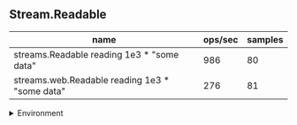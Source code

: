 ## Stream.Readable

|name|ops/sec|samples|
|-|-|-|
|streams.Readable reading 1e3 * "some data"|986|80|
|streams.web.Readable reading 1e3 * "some data"|276|81|


<details>
<summary>Environment</summary>

* __Machine:__ linux x64 | 2 vCPUs | 6.8GB Mem
* __Run:__ Tue Oct 10 2023 21:48:55 GMT+0000 (Coordinated Universal Time)
</details>

<!--
{"environment":{"platform":"linux","arch":"x64","cpus":2,"totalMemory":6.759757995605469},"benchmarks":"[{\"timeStamp\":1696974529935,\"currentTarget\":{\"0\":{\"name\":\"streams.Readable reading 1e3 * \\\"some data\\\"\",\"options\":{\"async\":false,\"defer\":true,\"delay\":0.005,\"initCount\":1,\"maxTime\":5,\"minSamples\":5,\"minTime\":0.05},\"async\":false,\"defer\":true,\"delay\":0.005,\"initCount\":1,\"maxTime\":5,\"minSamples\":5,\"minTime\":0.05,\"id\":1,\"stats\":{\"moe\":0.00022278796031332645,\"rme\":21.96620676605549,\"sem\":0.00011366732669047268,\"deviation\":0.0010166714772022925,\"mean\":0.0010142304617545622,\"sample\":[0.0099610975,0.0009434177222222222,0.0009872899344262295,0.001280092475409836,0.0008936863606557377,0.0009571291967213115,0.0009817997540983606,0.0009249651475409836,0.0009038011475409836,0.0009280323606557377,0.0009364291311475411,0.0009061421311475409,0.0009275864590163935,0.0009938374918032787,0.000824494344262295,0.0008725879344262295,0.0009244258032786886,0.0009107978852459016,0.0008566501803278689,0.0008706141639344263,0.0008940322622950819,0.0009128979016393443,0.0009631636229508197,0.0008694141475409835,0.0008485993442622951,0.0008601600327868853,0.0009057618196721312,0.0008323041774193549,0.0008565153492063491,0.0008025675555555556,0.0008681693492063492,0.0008708439523809525,0.0008475409047619048,0.0008290316190476191,0.000809707873015873,0.0008615775238095238,0.0009039186190476191,0.0008139792857142857,0.0008177046666666667,0.0008464236031746033,0.0008522410476190476,0.0009154026984126984,0.0008327792063492063,0.0008378807777777778,0.000902561492063492,0.0008303411269841271,0.0009241724920634921,0.0009371549841269842,0.0008438267936507937,0.0008874107460317461,0.0008911980317460317,0.0008304268412698412,0.0008757584126984127,0.0009338661111111111,0.0008611965714285714,0.0008729711111111111,0.000894904365079365,0.0008653235238095238,0.000906191619047619,0.0008956249999999999,0.0009006059206349207,0.0008759901587301588,0.0008633838571428571,0.0008959059365079365,0.0008566791269841269,0.000828436380952381,0.0008712965238095238,0.0008557886507936508,0.0010275466984126984,0.0008441474285714286,0.0008141110317460317,0.0008550838888888888,0.0009490771746031746,0.0009710993015873016,0.0010634766984126984,0.0010082594603174604,0.0013748722857142856,0.0008687822380952381,0.000957340619047619,0.000866129873015873],\"variance\":0.0000010336208925566914},\"times\":{\"cycle\":0.06389651909053742,\"elapsed\":5.915,\"period\":0.0010142304617545622,\"timeStamp\":1696974524020},\"_timerId\":{\"_idleTimeout\":5,\"_idlePrev\":null,\"_idleNext\":null,\"_idleStart\":127,\"_repeat\":null,\"_destroyed\":true},\"events\":{\"complete\":[]},\"running\":false,\"count\":63,\"cycles\":3,\"hz\":985.9692029660159},\"1\":{\"name\":\"streams.web.Readable reading 1e3 * \\\"some data\\\"\",\"options\":{\"async\":false,\"defer\":true,\"delay\":0.005,\"initCount\":1,\"maxTime\":5,\"minSamples\":5,\"minTime\":0.05},\"async\":false,\"defer\":true,\"delay\":0.005,\"initCount\":1,\"maxTime\":5,\"minSamples\":5,\"minTime\":0.05,\"id\":2,\"stats\":{\"moe\":0.0005405789411493903,\"rme\":14.90450399965676,\"sem\":0.00027580558221907667,\"deviation\":0.00248225023997169,\"mean\":0.0036269502236494383,\"sample\":[0.023082783,0.01370437025,0.0032619495,0.003446855,0.0034920048125,0.0033353304375,0.0034389800625,0.003472042375,0.0031875248125,0.003157274875,0.0034218613125,0.003216068375,0.003547904625,0.003297968125,0.0033080743125,0.0034550299375,0.003286549375,0.0034550675,0.003374223125,0.0032487550625,0.0032871988125,0.003335198823529412,0.003242545882352941,0.0034458634705882354,0.0034668105294117647,0.0034610399411764705,0.003159975294117647,0.003664210411764706,0.0032629458235294115,0.003304434058823529,0.003458581117647059,0.0034728458235294118,0.0033027929411764707,0.0031457164705882353,0.0033817340588235298,0.0032915693529411766,0.003065834176470588,0.003362492882352941,0.003213645882352941,0.0031571517647058824,0.003092298882352941,0.003306616411764706,0.003021522411764706,0.0032695811764705883,0.0033947811176470587,0.003171410588235294,0.003250645882352941,0.0032967105882352942,0.003019498882352941,0.0030322694705882357,0.003047128294117647,0.003060575352941176,0.0031672459411764705,0.0031075766111111113,0.0030397044444444446,0.0033165099444444446,0.003380271,0.003082321111111111,0.0033095655,0.0032624932222222224,0.0031257544444444445,0.0033880154444444447,0.0033072487777777776,0.0029857655555555556,0.003282248833333333,0.0029820044444444447,0.003088521111111111,0.0031348321666666667,0.00314471,0.0031726099444444444,0.0031459766666666663,0.00300451,0.0033594876666666667,0.0033038765555555554,0.00309136,0.0033172654444444446,0.0030608933333333335,0.0031248210555555552,0.0032400155000000003,0.0031955210555555556,0.0030255988888888887],\"variance\":0.000006161566253839513},\"times\":{\"cycle\":0.06528510402568989,\"elapsed\":5.895,\"period\":0.0036269502236494383,\"timeStamp\":1696974529960},\"_timerId\":{\"_idleTimeout\":5,\"_idlePrev\":null,\"_idleNext\":null,\"_idleStart\":6068,\"_repeat\":null,\"_destroyed\":true},\"events\":{\"complete\":[]},\"running\":false,\"count\":18,\"cycles\":3,\"hz\":275.71373697921877},\"options\":{},\"events\":{\"start\":[null],\"cycle\":[null,null],\"complete\":[null,null]},\"length\":2,\"running\":false},\"type\":\"cycle\",\"target\":{\"name\":\"streams.Readable reading 1e3 * \\\"some data\\\"\",\"options\":{\"async\":false,\"defer\":true,\"delay\":0.005,\"initCount\":1,\"maxTime\":5,\"minSamples\":5,\"minTime\":0.05},\"async\":false,\"defer\":true,\"delay\":0.005,\"initCount\":1,\"maxTime\":5,\"minSamples\":5,\"minTime\":0.05,\"id\":1,\"stats\":{\"moe\":0.00022278796031332645,\"rme\":21.96620676605549,\"sem\":0.00011366732669047268,\"deviation\":0.0010166714772022925,\"mean\":0.0010142304617545622,\"sample\":[0.0099610975,0.0009434177222222222,0.0009872899344262295,0.001280092475409836,0.0008936863606557377,0.0009571291967213115,0.0009817997540983606,0.0009249651475409836,0.0009038011475409836,0.0009280323606557377,0.0009364291311475411,0.0009061421311475409,0.0009275864590163935,0.0009938374918032787,0.000824494344262295,0.0008725879344262295,0.0009244258032786886,0.0009107978852459016,0.0008566501803278689,0.0008706141639344263,0.0008940322622950819,0.0009128979016393443,0.0009631636229508197,0.0008694141475409835,0.0008485993442622951,0.0008601600327868853,0.0009057618196721312,0.0008323041774193549,0.0008565153492063491,0.0008025675555555556,0.0008681693492063492,0.0008708439523809525,0.0008475409047619048,0.0008290316190476191,0.000809707873015873,0.0008615775238095238,0.0009039186190476191,0.0008139792857142857,0.0008177046666666667,0.0008464236031746033,0.0008522410476190476,0.0009154026984126984,0.0008327792063492063,0.0008378807777777778,0.000902561492063492,0.0008303411269841271,0.0009241724920634921,0.0009371549841269842,0.0008438267936507937,0.0008874107460317461,0.0008911980317460317,0.0008304268412698412,0.0008757584126984127,0.0009338661111111111,0.0008611965714285714,0.0008729711111111111,0.000894904365079365,0.0008653235238095238,0.000906191619047619,0.0008956249999999999,0.0009006059206349207,0.0008759901587301588,0.0008633838571428571,0.0008959059365079365,0.0008566791269841269,0.000828436380952381,0.0008712965238095238,0.0008557886507936508,0.0010275466984126984,0.0008441474285714286,0.0008141110317460317,0.0008550838888888888,0.0009490771746031746,0.0009710993015873016,0.0010634766984126984,0.0010082594603174604,0.0013748722857142856,0.0008687822380952381,0.000957340619047619,0.000866129873015873],\"variance\":0.0000010336208925566914},\"times\":{\"cycle\":0.06389651909053742,\"elapsed\":5.915,\"period\":0.0010142304617545622,\"timeStamp\":1696974524020},\"_timerId\":{\"_idleTimeout\":5,\"_idlePrev\":null,\"_idleNext\":null,\"_idleStart\":127,\"_repeat\":null,\"_destroyed\":true},\"events\":{\"complete\":[]},\"running\":false,\"count\":63,\"cycles\":3,\"hz\":985.9692029660159},\"aborted\":false},{\"timeStamp\":1696974535855,\"currentTarget\":{\"0\":{\"name\":\"streams.Readable reading 1e3 * \\\"some data\\\"\",\"options\":{\"async\":false,\"defer\":true,\"delay\":0.005,\"initCount\":1,\"maxTime\":5,\"minSamples\":5,\"minTime\":0.05},\"async\":false,\"defer\":true,\"delay\":0.005,\"initCount\":1,\"maxTime\":5,\"minSamples\":5,\"minTime\":0.05,\"id\":1,\"stats\":{\"moe\":0.00022278796031332645,\"rme\":21.96620676605549,\"sem\":0.00011366732669047268,\"deviation\":0.0010166714772022925,\"mean\":0.0010142304617545622,\"sample\":[0.0099610975,0.0009434177222222222,0.0009872899344262295,0.001280092475409836,0.0008936863606557377,0.0009571291967213115,0.0009817997540983606,0.0009249651475409836,0.0009038011475409836,0.0009280323606557377,0.0009364291311475411,0.0009061421311475409,0.0009275864590163935,0.0009938374918032787,0.000824494344262295,0.0008725879344262295,0.0009244258032786886,0.0009107978852459016,0.0008566501803278689,0.0008706141639344263,0.0008940322622950819,0.0009128979016393443,0.0009631636229508197,0.0008694141475409835,0.0008485993442622951,0.0008601600327868853,0.0009057618196721312,0.0008323041774193549,0.0008565153492063491,0.0008025675555555556,0.0008681693492063492,0.0008708439523809525,0.0008475409047619048,0.0008290316190476191,0.000809707873015873,0.0008615775238095238,0.0009039186190476191,0.0008139792857142857,0.0008177046666666667,0.0008464236031746033,0.0008522410476190476,0.0009154026984126984,0.0008327792063492063,0.0008378807777777778,0.000902561492063492,0.0008303411269841271,0.0009241724920634921,0.0009371549841269842,0.0008438267936507937,0.0008874107460317461,0.0008911980317460317,0.0008304268412698412,0.0008757584126984127,0.0009338661111111111,0.0008611965714285714,0.0008729711111111111,0.000894904365079365,0.0008653235238095238,0.000906191619047619,0.0008956249999999999,0.0009006059206349207,0.0008759901587301588,0.0008633838571428571,0.0008959059365079365,0.0008566791269841269,0.000828436380952381,0.0008712965238095238,0.0008557886507936508,0.0010275466984126984,0.0008441474285714286,0.0008141110317460317,0.0008550838888888888,0.0009490771746031746,0.0009710993015873016,0.0010634766984126984,0.0010082594603174604,0.0013748722857142856,0.0008687822380952381,0.000957340619047619,0.000866129873015873],\"variance\":0.0000010336208925566914},\"times\":{\"cycle\":0.06389651909053742,\"elapsed\":5.915,\"period\":0.0010142304617545622,\"timeStamp\":1696974524020},\"_timerId\":{\"_idleTimeout\":5,\"_idlePrev\":null,\"_idleNext\":null,\"_idleStart\":127,\"_repeat\":null,\"_destroyed\":true},\"events\":{\"complete\":[]},\"running\":false,\"count\":63,\"cycles\":3,\"hz\":985.9692029660159},\"1\":{\"name\":\"streams.web.Readable reading 1e3 * \\\"some data\\\"\",\"options\":{\"async\":false,\"defer\":true,\"delay\":0.005,\"initCount\":1,\"maxTime\":5,\"minSamples\":5,\"minTime\":0.05},\"async\":false,\"defer\":true,\"delay\":0.005,\"initCount\":1,\"maxTime\":5,\"minSamples\":5,\"minTime\":0.05,\"id\":2,\"stats\":{\"moe\":0.0005405789411493903,\"rme\":14.90450399965676,\"sem\":0.00027580558221907667,\"deviation\":0.00248225023997169,\"mean\":0.0036269502236494383,\"sample\":[0.023082783,0.01370437025,0.0032619495,0.003446855,0.0034920048125,0.0033353304375,0.0034389800625,0.003472042375,0.0031875248125,0.003157274875,0.0034218613125,0.003216068375,0.003547904625,0.003297968125,0.0033080743125,0.0034550299375,0.003286549375,0.0034550675,0.003374223125,0.0032487550625,0.0032871988125,0.003335198823529412,0.003242545882352941,0.0034458634705882354,0.0034668105294117647,0.0034610399411764705,0.003159975294117647,0.003664210411764706,0.0032629458235294115,0.003304434058823529,0.003458581117647059,0.0034728458235294118,0.0033027929411764707,0.0031457164705882353,0.0033817340588235298,0.0032915693529411766,0.003065834176470588,0.003362492882352941,0.003213645882352941,0.0031571517647058824,0.003092298882352941,0.003306616411764706,0.003021522411764706,0.0032695811764705883,0.0033947811176470587,0.003171410588235294,0.003250645882352941,0.0032967105882352942,0.003019498882352941,0.0030322694705882357,0.003047128294117647,0.003060575352941176,0.0031672459411764705,0.0031075766111111113,0.0030397044444444446,0.0033165099444444446,0.003380271,0.003082321111111111,0.0033095655,0.0032624932222222224,0.0031257544444444445,0.0033880154444444447,0.0033072487777777776,0.0029857655555555556,0.003282248833333333,0.0029820044444444447,0.003088521111111111,0.0031348321666666667,0.00314471,0.0031726099444444444,0.0031459766666666663,0.00300451,0.0033594876666666667,0.0033038765555555554,0.00309136,0.0033172654444444446,0.0030608933333333335,0.0031248210555555552,0.0032400155000000003,0.0031955210555555556,0.0030255988888888887],\"variance\":0.000006161566253839513},\"times\":{\"cycle\":0.06528510402568989,\"elapsed\":5.895,\"period\":0.0036269502236494383,\"timeStamp\":1696974529960},\"_timerId\":{\"_idleTimeout\":5,\"_idlePrev\":null,\"_idleNext\":null,\"_idleStart\":6068,\"_repeat\":null,\"_destroyed\":true},\"events\":{\"complete\":[]},\"running\":false,\"count\":18,\"cycles\":3,\"hz\":275.71373697921877},\"options\":{},\"events\":{\"start\":[null],\"cycle\":[null,null],\"complete\":[null,null]},\"length\":2,\"running\":false},\"type\":\"cycle\",\"target\":{\"name\":\"streams.web.Readable reading 1e3 * \\\"some data\\\"\",\"options\":{\"async\":false,\"defer\":true,\"delay\":0.005,\"initCount\":1,\"maxTime\":5,\"minSamples\":5,\"minTime\":0.05},\"async\":false,\"defer\":true,\"delay\":0.005,\"initCount\":1,\"maxTime\":5,\"minSamples\":5,\"minTime\":0.05,\"id\":2,\"stats\":{\"moe\":0.0005405789411493903,\"rme\":14.90450399965676,\"sem\":0.00027580558221907667,\"deviation\":0.00248225023997169,\"mean\":0.0036269502236494383,\"sample\":[0.023082783,0.01370437025,0.0032619495,0.003446855,0.0034920048125,0.0033353304375,0.0034389800625,0.003472042375,0.0031875248125,0.003157274875,0.0034218613125,0.003216068375,0.003547904625,0.003297968125,0.0033080743125,0.0034550299375,0.003286549375,0.0034550675,0.003374223125,0.0032487550625,0.0032871988125,0.003335198823529412,0.003242545882352941,0.0034458634705882354,0.0034668105294117647,0.0034610399411764705,0.003159975294117647,0.003664210411764706,0.0032629458235294115,0.003304434058823529,0.003458581117647059,0.0034728458235294118,0.0033027929411764707,0.0031457164705882353,0.0033817340588235298,0.0032915693529411766,0.003065834176470588,0.003362492882352941,0.003213645882352941,0.0031571517647058824,0.003092298882352941,0.003306616411764706,0.003021522411764706,0.0032695811764705883,0.0033947811176470587,0.003171410588235294,0.003250645882352941,0.0032967105882352942,0.003019498882352941,0.0030322694705882357,0.003047128294117647,0.003060575352941176,0.0031672459411764705,0.0031075766111111113,0.0030397044444444446,0.0033165099444444446,0.003380271,0.003082321111111111,0.0033095655,0.0032624932222222224,0.0031257544444444445,0.0033880154444444447,0.0033072487777777776,0.0029857655555555556,0.003282248833333333,0.0029820044444444447,0.003088521111111111,0.0031348321666666667,0.00314471,0.0031726099444444444,0.0031459766666666663,0.00300451,0.0033594876666666667,0.0033038765555555554,0.00309136,0.0033172654444444446,0.0030608933333333335,0.0031248210555555552,0.0032400155000000003,0.0031955210555555556,0.0030255988888888887],\"variance\":0.000006161566253839513},\"times\":{\"cycle\":0.06528510402568989,\"elapsed\":5.895,\"period\":0.0036269502236494383,\"timeStamp\":1696974529960},\"_timerId\":{\"_idleTimeout\":5,\"_idlePrev\":null,\"_idleNext\":null,\"_idleStart\":6068,\"_repeat\":null,\"_destroyed\":true},\"events\":{\"complete\":[]},\"running\":false,\"count\":18,\"cycles\":3,\"hz\":275.71373697921877},\"aborted\":false}]"}-->
